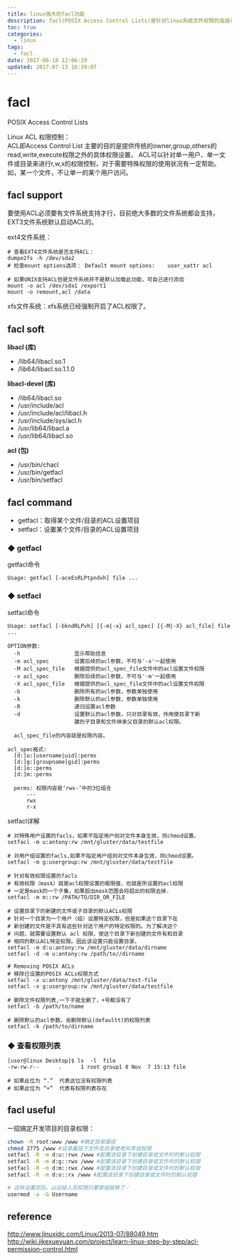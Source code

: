 ```yaml
---
title: linux强大的facl功能
description: facl(POSIX Access Control Lists)是针对linux系统文件权限的高级访问控制。
toc: true
categories:
  - linux
tags:
  - facl
date: 2017-06-18 12:06:29
updated: 2017-07-13 16:39:07
---
```



# facl 

POSIX Access Control Lists

Linux ACL 权限控制：  
ACL即Access Control List 主要的目的是提供传统的owner,group,others的read,write,execute权限之外的具体权限设置，
ACL可以针对单一用户、单一文件或目录来进行r,w,x的权限控制，对于需要特殊权限的使用状况有一定帮助。
如，某一个文件，不让单一的某个用户访问。

## facl support

要使用ACL必须要有文件系统支持才行，目前绝大多数的文件系统都会支持，EXT3文件系统默认启动ACL的。

ext4文件系统：

```
# 查看EXT4文件系统是否支持ACL：
dumpe2fs -h /dev/sda2
# 检查mount options选项： Default mount options:    user_xattr acl

# 如果UNIX支持ACL但是文件系统并不是默认加载此功能，可自己进行添加
mount -o acl /dev/sda1 /export1
mount -o remount,acl /data
```

xfs文件系统：xfs系统已经强制开启了ACL权限了。

## facl soft

**libacl (库)**
- /lib64/libacl.so.1
- /lib64/libacl.so.1.1.0
 
**libacl-devel (库)**
- /lib64/libacl.so
- /usr/include/acl
- /usr/include/acl/libacl.h
- /usr/include/sys/acl.h
- /usr/lib64/libacl.a
- /usr/lib64/libacl.so

**acl (包)**
- /usr/bin/chacl
- /usr/bin/getfacl
- /usr/bin/setfacl

## facl command

- getfacl：取得某个文件/目录的ACL设置项目
- setfacl：设置某个文件/目录的ACL设置项目

### ◆  getfacl

getfacl命令

```
Usage: getfacl [-aceEsRLPtpndvh] file ...
```

### ◆  setfacl

setfacl命令

```
Usage: setfacl [-bkndRLPvh] [{-m|-x} acl_spec] [{-M|-X} acl_file] file ...

OPTION参数:
  -h                 显示帮助信息
  -m acl_spec        设置后续的acl参数，不可与'-x'一起使用
  -M acl_spec_file   根据提供的acl_spec_file文件中的acl设置文件权限
  -x acl_spec        删除后续的acl参数，不可与'-m'一起使用
  -X acl_spec_file   根据提供的acl_spec_file文件中的acl设置文件权限
  -b                 删除所有的acl参数，参数单独使用
  -k                 删除默认的acl参数，参数单独使用
  -R                 递归设置acl参数
  -d                 设置默认的acl参数，只对目录有效，作用使目录下新
                     建的子目录和文件继承父目录的默认acl权限。

  acl_spec_file的内容就是权限内容。

acl_spec格式:
  [d:]u:[username|uid]:perms
  [d:]g:[groupname|gid]:perms
  [d:]o::perms
  [d:]m::perms
  
  perms: 权限内容是‘rwx-’中的3位组合
      ---
      rwx
      r-x
```

setfacl详解

```
# 对特殊用户设置的facls，如果不指定用户则对文件本身生效，同chmod设置。
setfacl -m u:antony:rw /mnt/gluster/data/testfile

# 对用户组设置的facls,如果不指定用户组则对文件本身生效，同chmod设置。
setfacl -m g:usergroup:rw /mnt/gluster/data/testfile

# 针对有效权限设置的facls
# 有效权限（mask）就是acl权限设置的极限值，也就是所设置的acl权限
# 一定是mask的一个子集，如果超出mask范围会将超出的权限去掉.
setfacl -m m::rw /PATH/TO/DIR_OR_FILE

# 设置目录下的新建的文件或子目录的默认ACLs权限
# 针对一个目录为一个用户（组）设置特定权限，但是如果这个目录下在
# 新创建的文件是不具有这些针对这个用户的特定权限的。为了解决这个
# 问题，就需要设置默认 acl 权限，使这个目录下新创建的文件有和目录
# 相同的默认ACL特定权限。因此该设置只能设置目录。
setfacl -m d:u:antony:rw /mnt/gluster/data/dirname
setfacl -d -m u:antony:rw /path/to//dirname

# Removing POSIX ACLs
# 移除已设置的POSIX ACLs权限方式
setfacl -x u:antony /mnt/gluster/data/test-file
setfacl -x g:usergroup:rw /mnt/gluster/data/testfile

# 删除文件权限列表,一下子就全删了，+号都没有了
setfacl -b /path/to/name

# 删除默认的acl参数，会删除默认(defaultt)的权限列表
setfacl -k /path/to/dirname
```

### ◆  查看权限列表

```
[user@linux Desktop]$ ls  -l  file 
-rw-rw-r--      .      1 root group1 0 Nov  7 15:13 file

# 如果此位为 “.”  代表这位没有权限列表
# 如果此位为 “+”  代表有权限列表存在
```

## facl useful

一招搞定开发项目的目录权限：

```bash
chown -R root:www /www #确定目录属组
chmod 2775 /www #目录属组下文件及目录使用共享组权限
setfacl -R -m d:u::rwx /www #配置该目录下创建目录或文件时的默认权限
setfacl -R -m d:g::rwx /www #配置该目录下创建目录或文件时的默认权限
setfacl -R -m d:m::rwx /www #配置该目录下创建目录或文件时的默认权限
setfacl -R -m d:o::rx /www #配置该目录下创建目录或文件时的默认权限

# 这样设置完后，以后给人员权限只要家组就够了：
usermod -a -G Username
```

## reference

http://www.linuxidc.com/Linux/2013-07/88049.htm  
http://wiki.jikexueyuan.com/project/learn-linux-step-by-step/acl-permission-control.html



